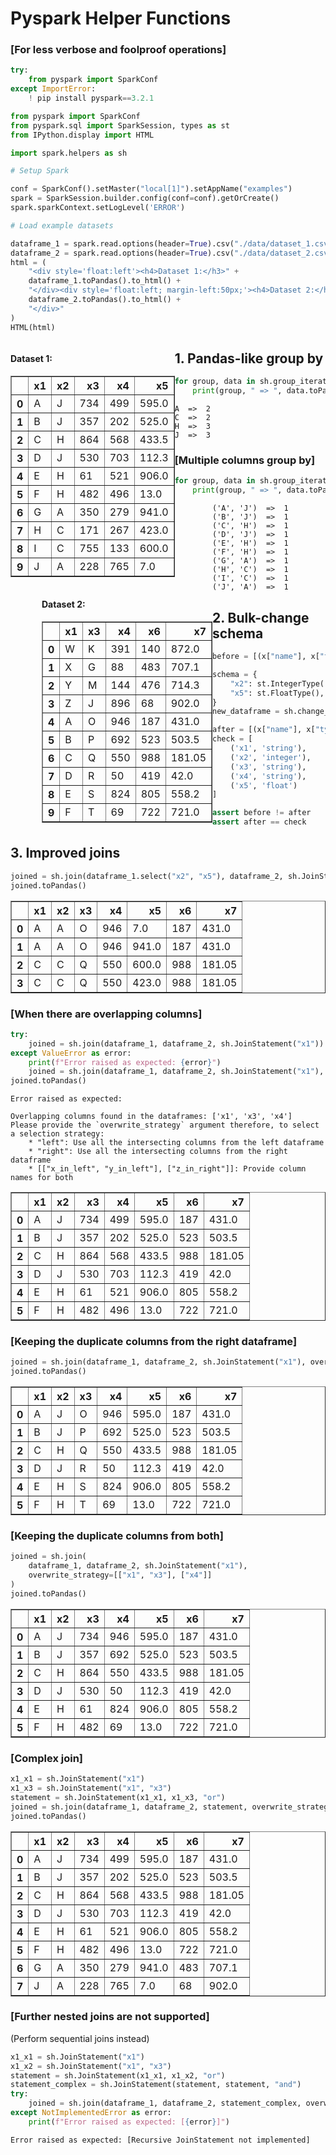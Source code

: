 # Pyspark Helper Functions
### [For less verbose and foolproof operations]


```python
try:
    from pyspark import SparkConf
except ImportError:
    ! pip install pyspark==3.2.1

from pyspark import SparkConf
from pyspark.sql import SparkSession, types as st
from IPython.display import HTML

import spark.helpers as sh
```


```python
# Setup Spark

conf = SparkConf().setMaster("local[1]").setAppName("examples")
spark = SparkSession.builder.config(conf=conf).getOrCreate()
spark.sparkContext.setLogLevel('ERROR')
```


```python
# Load example datasets

dataframe_1 = spark.read.options(header=True).csv("./data/dataset_1.csv")
dataframe_2 = spark.read.options(header=True).csv("./data/dataset_2.csv")
html = (
    "<div style='float:left'><h4>Dataset 1:</h3>" +
    dataframe_1.toPandas().to_html() + 
    "</div><div style='float:left; margin-left:50px;'><h4>Dataset 2:</h3>" +
    dataframe_2.toPandas().to_html() +
    "</div>"
)
HTML(html)
```




<div style='float:left'><h4>Dataset 1:</h3><table border="1" class="dataframe">
  <thead>
    <tr style="text-align: right;">
      <th></th>
      <th>x1</th>
      <th>x2</th>
      <th>x3</th>
      <th>x4</th>
      <th>x5</th>
    </tr>
  </thead>
  <tbody>
    <tr>
      <th>0</th>
      <td>A</td>
      <td>J</td>
      <td>734</td>
      <td>499</td>
      <td>595.0</td>
    </tr>
    <tr>
      <th>1</th>
      <td>B</td>
      <td>J</td>
      <td>357</td>
      <td>202</td>
      <td>525.0</td>
    </tr>
    <tr>
      <th>2</th>
      <td>C</td>
      <td>H</td>
      <td>864</td>
      <td>568</td>
      <td>433.5</td>
    </tr>
    <tr>
      <th>3</th>
      <td>D</td>
      <td>J</td>
      <td>530</td>
      <td>703</td>
      <td>112.3</td>
    </tr>
    <tr>
      <th>4</th>
      <td>E</td>
      <td>H</td>
      <td>61</td>
      <td>521</td>
      <td>906.0</td>
    </tr>
    <tr>
      <th>5</th>
      <td>F</td>
      <td>H</td>
      <td>482</td>
      <td>496</td>
      <td>13.0</td>
    </tr>
    <tr>
      <th>6</th>
      <td>G</td>
      <td>A</td>
      <td>350</td>
      <td>279</td>
      <td>941.0</td>
    </tr>
    <tr>
      <th>7</th>
      <td>H</td>
      <td>C</td>
      <td>171</td>
      <td>267</td>
      <td>423.0</td>
    </tr>
    <tr>
      <th>8</th>
      <td>I</td>
      <td>C</td>
      <td>755</td>
      <td>133</td>
      <td>600.0</td>
    </tr>
    <tr>
      <th>9</th>
      <td>J</td>
      <td>A</td>
      <td>228</td>
      <td>765</td>
      <td>7.0</td>
    </tr>
  </tbody>
</table></div><div style='float:left; margin-left:50px;'><h4>Dataset 2:</h3><table border="1" class="dataframe">
  <thead>
    <tr style="text-align: right;">
      <th></th>
      <th>x1</th>
      <th>x3</th>
      <th>x4</th>
      <th>x6</th>
      <th>x7</th>
    </tr>
  </thead>
  <tbody>
    <tr>
      <th>0</th>
      <td>W</td>
      <td>K</td>
      <td>391</td>
      <td>140</td>
      <td>872.0</td>
    </tr>
    <tr>
      <th>1</th>
      <td>X</td>
      <td>G</td>
      <td>88</td>
      <td>483</td>
      <td>707.1</td>
    </tr>
    <tr>
      <th>2</th>
      <td>Y</td>
      <td>M</td>
      <td>144</td>
      <td>476</td>
      <td>714.3</td>
    </tr>
    <tr>
      <th>3</th>
      <td>Z</td>
      <td>J</td>
      <td>896</td>
      <td>68</td>
      <td>902.0</td>
    </tr>
    <tr>
      <th>4</th>
      <td>A</td>
      <td>O</td>
      <td>946</td>
      <td>187</td>
      <td>431.0</td>
    </tr>
    <tr>
      <th>5</th>
      <td>B</td>
      <td>P</td>
      <td>692</td>
      <td>523</td>
      <td>503.5</td>
    </tr>
    <tr>
      <th>6</th>
      <td>C</td>
      <td>Q</td>
      <td>550</td>
      <td>988</td>
      <td>181.05</td>
    </tr>
    <tr>
      <th>7</th>
      <td>D</td>
      <td>R</td>
      <td>50</td>
      <td>419</td>
      <td>42.0</td>
    </tr>
    <tr>
      <th>8</th>
      <td>E</td>
      <td>S</td>
      <td>824</td>
      <td>805</td>
      <td>558.2</td>
    </tr>
    <tr>
      <th>9</th>
      <td>F</td>
      <td>T</td>
      <td>69</td>
      <td>722</td>
      <td>721.0</td>
    </tr>
  </tbody>
</table></div>



## 1. Pandas-like group by


```python
for group, data in sh.group_iterator(dataframe_1, "x2"):
    print(group, " => ", data.toPandas().shape[0])
```

    A  =>  2
    C  =>  2
    H  =>  3
    J  =>  3


### [Multiple columns group by]


```python
for group, data in sh.group_iterator(dataframe_1, ["x1", "x2"]):
    print(group, " => ", data.toPandas().shape[0])
```

    ('A', 'J')  =>  1
    ('B', 'J')  =>  1
    ('C', 'H')  =>  1
    ('D', 'J')  =>  1
    ('E', 'H')  =>  1
    ('F', 'H')  =>  1
    ('G', 'A')  =>  1
    ('H', 'C')  =>  1
    ('I', 'C')  =>  1
    ('J', 'A')  =>  1


## 2. Bulk-change schema


```python
before = [(x["name"], x["type"]) for x in dataframe_1.schema.jsonValue()["fields"]]

schema = {
    "x2": st.IntegerType(),
    "x5": st.FloatType(),
}
new_dataframe = sh.change_schema(dataframe_1, schema)

after = [(x["name"], x["type"]) for x in new_dataframe.schema.jsonValue()["fields"]]
check = [
    ('x1', 'string'),
    ('x2', 'integer'),
    ('x3', 'string'),
    ('x4', 'string'),
    ('x5', 'float')
]

assert before != after
assert after == check
```

## 3. Improved joins


```python
joined = sh.join(dataframe_1.select("x2", "x5"), dataframe_2, sh.JoinStatement("x2", "x1"))
joined.toPandas()
```




<div>

<table border="1" class="dataframe">
  <thead>
    <tr style="text-align: right;">
      <th></th>
      <th>x1</th>
      <th>x2</th>
      <th>x3</th>
      <th>x4</th>
      <th>x5</th>
      <th>x6</th>
      <th>x7</th>
    </tr>
  </thead>
  <tbody>
    <tr>
      <th>0</th>
      <td>A</td>
      <td>A</td>
      <td>O</td>
      <td>946</td>
      <td>7.0</td>
      <td>187</td>
      <td>431.0</td>
    </tr>
    <tr>
      <th>1</th>
      <td>A</td>
      <td>A</td>
      <td>O</td>
      <td>946</td>
      <td>941.0</td>
      <td>187</td>
      <td>431.0</td>
    </tr>
    <tr>
      <th>2</th>
      <td>C</td>
      <td>C</td>
      <td>Q</td>
      <td>550</td>
      <td>600.0</td>
      <td>988</td>
      <td>181.05</td>
    </tr>
    <tr>
      <th>3</th>
      <td>C</td>
      <td>C</td>
      <td>Q</td>
      <td>550</td>
      <td>423.0</td>
      <td>988</td>
      <td>181.05</td>
    </tr>
  </tbody>
</table>
</div>



### [When there are overlapping columns]


```python
try:
    joined = sh.join(dataframe_1, dataframe_2, sh.JoinStatement("x1"))
except ValueError as error:
    print(f"Error raised as expected: {error}")
    joined = sh.join(dataframe_1, dataframe_2, sh.JoinStatement("x1"), overwrite_strategy="left")
joined.toPandas()
```

    Error raised as expected: 
    
    Overlapping columns found in the dataframes: ['x1', 'x3', 'x4']
    Please provide the `overwrite_strategy` argument therefore, to select a selection strategy:
    	* "left": Use all the intersecting columns from the left dataframe
    	* "right": Use all the intersecting columns from the right dataframe
    	* [["x_in_left", "y_in_left"], ["z_in_right"]]: Provide column names for both
    





<div>

<table border="1" class="dataframe">
  <thead>
    <tr style="text-align: right;">
      <th></th>
      <th>x1</th>
      <th>x2</th>
      <th>x3</th>
      <th>x4</th>
      <th>x5</th>
      <th>x6</th>
      <th>x7</th>
    </tr>
  </thead>
  <tbody>
    <tr>
      <th>0</th>
      <td>A</td>
      <td>J</td>
      <td>734</td>
      <td>499</td>
      <td>595.0</td>
      <td>187</td>
      <td>431.0</td>
    </tr>
    <tr>
      <th>1</th>
      <td>B</td>
      <td>J</td>
      <td>357</td>
      <td>202</td>
      <td>525.0</td>
      <td>523</td>
      <td>503.5</td>
    </tr>
    <tr>
      <th>2</th>
      <td>C</td>
      <td>H</td>
      <td>864</td>
      <td>568</td>
      <td>433.5</td>
      <td>988</td>
      <td>181.05</td>
    </tr>
    <tr>
      <th>3</th>
      <td>D</td>
      <td>J</td>
      <td>530</td>
      <td>703</td>
      <td>112.3</td>
      <td>419</td>
      <td>42.0</td>
    </tr>
    <tr>
      <th>4</th>
      <td>E</td>
      <td>H</td>
      <td>61</td>
      <td>521</td>
      <td>906.0</td>
      <td>805</td>
      <td>558.2</td>
    </tr>
    <tr>
      <th>5</th>
      <td>F</td>
      <td>H</td>
      <td>482</td>
      <td>496</td>
      <td>13.0</td>
      <td>722</td>
      <td>721.0</td>
    </tr>
  </tbody>
</table>
</div>



### [Keeping the duplicate columns from the right dataframe]


```python
joined = sh.join(dataframe_1, dataframe_2, sh.JoinStatement("x1"), overwrite_strategy="right")
joined.toPandas()
```




<div>

<table border="1" class="dataframe">
  <thead>
    <tr style="text-align: right;">
      <th></th>
      <th>x1</th>
      <th>x2</th>
      <th>x3</th>
      <th>x4</th>
      <th>x5</th>
      <th>x6</th>
      <th>x7</th>
    </tr>
  </thead>
  <tbody>
    <tr>
      <th>0</th>
      <td>A</td>
      <td>J</td>
      <td>O</td>
      <td>946</td>
      <td>595.0</td>
      <td>187</td>
      <td>431.0</td>
    </tr>
    <tr>
      <th>1</th>
      <td>B</td>
      <td>J</td>
      <td>P</td>
      <td>692</td>
      <td>525.0</td>
      <td>523</td>
      <td>503.5</td>
    </tr>
    <tr>
      <th>2</th>
      <td>C</td>
      <td>H</td>
      <td>Q</td>
      <td>550</td>
      <td>433.5</td>
      <td>988</td>
      <td>181.05</td>
    </tr>
    <tr>
      <th>3</th>
      <td>D</td>
      <td>J</td>
      <td>R</td>
      <td>50</td>
      <td>112.3</td>
      <td>419</td>
      <td>42.0</td>
    </tr>
    <tr>
      <th>4</th>
      <td>E</td>
      <td>H</td>
      <td>S</td>
      <td>824</td>
      <td>906.0</td>
      <td>805</td>
      <td>558.2</td>
    </tr>
    <tr>
      <th>5</th>
      <td>F</td>
      <td>H</td>
      <td>T</td>
      <td>69</td>
      <td>13.0</td>
      <td>722</td>
      <td>721.0</td>
    </tr>
  </tbody>
</table>
</div>



### [Keeping the duplicate columns from both]


```python
joined = sh.join(
    dataframe_1, dataframe_2, sh.JoinStatement("x1"), 
    overwrite_strategy=[["x1", "x3"], ["x4"]]
)
joined.toPandas()
```




<div>

<table border="1" class="dataframe">
  <thead>
    <tr style="text-align: right;">
      <th></th>
      <th>x1</th>
      <th>x2</th>
      <th>x3</th>
      <th>x4</th>
      <th>x5</th>
      <th>x6</th>
      <th>x7</th>
    </tr>
  </thead>
  <tbody>
    <tr>
      <th>0</th>
      <td>A</td>
      <td>J</td>
      <td>734</td>
      <td>946</td>
      <td>595.0</td>
      <td>187</td>
      <td>431.0</td>
    </tr>
    <tr>
      <th>1</th>
      <td>B</td>
      <td>J</td>
      <td>357</td>
      <td>692</td>
      <td>525.0</td>
      <td>523</td>
      <td>503.5</td>
    </tr>
    <tr>
      <th>2</th>
      <td>C</td>
      <td>H</td>
      <td>864</td>
      <td>550</td>
      <td>433.5</td>
      <td>988</td>
      <td>181.05</td>
    </tr>
    <tr>
      <th>3</th>
      <td>D</td>
      <td>J</td>
      <td>530</td>
      <td>50</td>
      <td>112.3</td>
      <td>419</td>
      <td>42.0</td>
    </tr>
    <tr>
      <th>4</th>
      <td>E</td>
      <td>H</td>
      <td>61</td>
      <td>824</td>
      <td>906.0</td>
      <td>805</td>
      <td>558.2</td>
    </tr>
    <tr>
      <th>5</th>
      <td>F</td>
      <td>H</td>
      <td>482</td>
      <td>69</td>
      <td>13.0</td>
      <td>722</td>
      <td>721.0</td>
    </tr>
  </tbody>
</table>
</div>



### [Complex join]


```python
x1_x1 = sh.JoinStatement("x1")
x1_x3 = sh.JoinStatement("x1", "x3")
statement = sh.JoinStatement(x1_x1, x1_x3, "or")
joined = sh.join(dataframe_1, dataframe_2, statement, overwrite_strategy="left")
joined.toPandas()
```




<div>

<table border="1" class="dataframe">
  <thead>
    <tr style="text-align: right;">
      <th></th>
      <th>x1</th>
      <th>x2</th>
      <th>x3</th>
      <th>x4</th>
      <th>x5</th>
      <th>x6</th>
      <th>x7</th>
    </tr>
  </thead>
  <tbody>
    <tr>
      <th>0</th>
      <td>A</td>
      <td>J</td>
      <td>734</td>
      <td>499</td>
      <td>595.0</td>
      <td>187</td>
      <td>431.0</td>
    </tr>
    <tr>
      <th>1</th>
      <td>B</td>
      <td>J</td>
      <td>357</td>
      <td>202</td>
      <td>525.0</td>
      <td>523</td>
      <td>503.5</td>
    </tr>
    <tr>
      <th>2</th>
      <td>C</td>
      <td>H</td>
      <td>864</td>
      <td>568</td>
      <td>433.5</td>
      <td>988</td>
      <td>181.05</td>
    </tr>
    <tr>
      <th>3</th>
      <td>D</td>
      <td>J</td>
      <td>530</td>
      <td>703</td>
      <td>112.3</td>
      <td>419</td>
      <td>42.0</td>
    </tr>
    <tr>
      <th>4</th>
      <td>E</td>
      <td>H</td>
      <td>61</td>
      <td>521</td>
      <td>906.0</td>
      <td>805</td>
      <td>558.2</td>
    </tr>
    <tr>
      <th>5</th>
      <td>F</td>
      <td>H</td>
      <td>482</td>
      <td>496</td>
      <td>13.0</td>
      <td>722</td>
      <td>721.0</td>
    </tr>
    <tr>
      <th>6</th>
      <td>G</td>
      <td>A</td>
      <td>350</td>
      <td>279</td>
      <td>941.0</td>
      <td>483</td>
      <td>707.1</td>
    </tr>
    <tr>
      <th>7</th>
      <td>J</td>
      <td>A</td>
      <td>228</td>
      <td>765</td>
      <td>7.0</td>
      <td>68</td>
      <td>902.0</td>
    </tr>
  </tbody>
</table>
</div>



### [Further nested joins are not supported]
(Perform sequential joins instead)


```python
x1_x1 = sh.JoinStatement("x1")
x1_x2 = sh.JoinStatement("x1", "x3")
statement = sh.JoinStatement(x1_x1, x1_x2, "or")
statement_complex = sh.JoinStatement(statement, statement, "and")
try:
    joined = sh.join(dataframe_1, dataframe_2, statement_complex, overwrite_strategy="left")
except NotImplementedError as error:
    print(f"Error raised as expected: [{error}]")
```

    Error raised as expected: [Recursive JoinStatement not implemented]

